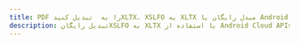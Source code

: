 ---title: PDF را به  تبدیل کنیدXLTX، XSLFO به XLTX مبدل رایگان یا Android SDKdescription: تبدیل رایگانXSLFO به XLTX با استفاده از Android Cloud APIs & SDK همچنین اسناد PDF را در Cloud ایجاد، ویرایش و رندر کنید.---